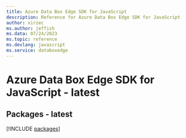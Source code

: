```yaml
---
title: Azure Data Box Edge SDK for JavaScript
description: Reference for Azure Data Box Edge SDK for JavaScript
author: xirzec
ms.author: jeffish
ms.data: 07/24/2023
ms.topic: reference
ms.devlang: javascript
ms.service: databoxedge
---
```

# Azure Data Box Edge SDK for JavaScript - latest
## Packages - latest
[!INCLUDE [packages](data-box-edge-index.md)]